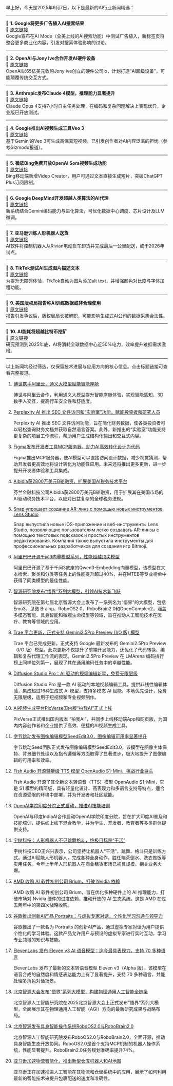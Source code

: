 早上好，今天是2025年6月7日，以下是最新的AI行业新闻精选：

---

📌 **1. Google将更多广告植入AI搜索结果**  
🔗 [原文链接](https://www.theverge.com/news/671514/google-ai-mode-overviews-ads-expansion)  
Google宣布在AI Mode（全美上线的AI搜索功能）中测试广告植入，新标签页将整合更多商业化内容，引发对搜索体验影响的讨论。

---

📌 **2. OpenAI与Jony Ive合作开发AI硬件设备**  
🔗 [原文链接](https://www.theverge.com/news/671838/openai-jony-ive-ai-hardware-apple)  
OpenAI以65亿美元收购Jony Ive创立的硬件公司io，计划打造“AI超级设备”，可能颠覆传统交互方式。

---

📌 **3. Anthropic发布Claude 4模型，推理能力显著提升**  
🔗 [原文链接](https://www.theverge.com/news/672705/anthropic-claude-4-ai-ous-sonnet-availability)  
Claude Opus 4支持7小时自主任务处理，在编码和复杂问题解决上表现优异，企业版已开放测试。

---

📌 **4. Google推出AI视频生成工具Veo 3**  
🔗 [原文链接](https://www.theverge.com/news/670322/google-meet-gemini-translation-ai-english-spanish)  
基于Gemini的Veo 3可生成高保真短视频，已引发创作者对AI内容泛滥的担忧（参考Gizmodo报道）。

---

📌 **5. 微软Bing免费开放OpenAI Sora视频生成功能**  
🔗 [原文链接](https://www.theverge.com/news/678446/microsoft-bing-video-creator-openai-sora-ai-generator)  
Bing移动端新增Video Creator，用户可通过文本直接生成短片，突破ChatGPT Plus订阅限制。

---

📌 **6. Google DeepMind开发超越人类算法的AI代理**  
🔗 [原文链接](https://www.wired.com/story/google-deepminds-ai-agent-dreams-up-algorithms-beyond-human-expertise/)  
新系统结合Gemini编码能力与进化算法，可优化数据中心调度、芯片设计及LLM微调。

---

📌 **7. 亚马逊训练人形机器人送货**  
🔗 [原文链接](https://www.theverge.com/news/680258/amazon-training-package-delivery-humanoid-robots)  
AI软件将控制机器人从Rivian电动货车卸货并完成最后一公里配送，或于2026年试点。

---

📌 **8. TikTok测试AI生成图片描述文本**  
🔗 [原文链接](https://www.theverge.com/news/666632/tiktok-accessibility-ai-generated-alt-text-contrast-bold)  
为提升无障碍体验，TikTok自动为图片添加alt text，并增强颜色对比度与字体加粗功能。

---

📌 **9. 美国版权局报告称AI训练数据或非合理使用**  
🔗 [原文链接](https://www.theverge.com/news/664768/trump-fires-us-copyright-office-head)  
报告引发争议后，版权局局长被解职，可能影响生成式AI公司的数据采集合法性。

---

📌 **10. AI能耗将超越比特币挖矿**  
🔗 [原文链接](https://www.theverge.com/climate-change/676528/ai-data-center-energy-forecast-bitcoin-mining)  
研究预测到2025年底，AI将消耗全球数据中心近50%电力，效率提升难抵需求激增。

---

以上新闻均经过筛选，仅保留技术进展与应用方向的核心信息。点击标题链接可查看完整报道。

1. [博世携手阿里云，通义大模型赋能智能座舱](https://example.com/bosch-aliyun-smart-cockpit)

    博世与阿里云合作，利用通义大模型提升智能座舱体验，实现智能感知、3D数字人交互，提高行车安全性和舒适度。


2. [Perplexity AI 推出 SEC 文件访问和“实验室”功能，赋能投资者和研究人员]()

    Perplexity AI 推出 SEC 文件访问功能，旨在简化财务数据，使各类投资者可以轻松查询财务文档并获取自然语言答案。此外，新推出的“实验室”功能支持更复杂的项目工作流程，帮助用户生成结构化输出和交互式内容。


3. [Figma发布开发者工具MCP服务器，助力AI高效转化设计为代码](https://upload.chinaz.com/2025/0606/6388482704348108062866533.png)

    Figma推出MCP服务器，使AI模型可以直接访问设计数据，减少视觉猜测，帮助开发者更高效地将设计转化为功能性应用。未来还将推出更多更新，进一步提升开发者体验和工具集成。


4. [Aibidia获2800万美元B轮融资，扩展美国AI税务技术平台](https://www.example.com/aibidia-series-b)

    芬兰金融科技公司Aibidia获2800万美元B轮融资，用于扩展其在美国市场的AI驱动税务技术平台，以应对日益复杂的全球税务法规。


5. [Snap упрощает создание AR-линз с помощью новых инструментов Lens Studio](https://example.com/snap-ar-lens-studio)

    Snap выпустила новые iOS-приложение и веб-инструменты Lens Studio, позволяющие пользователям легко создавать AR-линзы с помощью текстовых подсказок и простых инструментов редактирования. Компания также выпустила инструменты для профессиональных разработчиков для создания игр Bitmoji.


6. [阿里巴巴开源千问3向量模型系列，性能超越顶尖模型](https://www.chinaz.com/2024/0607/1618196.shtml)

    阿里巴巴开源了基于千问3底座的Qwen3-Embedding向量模型，该模型在文本检索、聚类和分类等任务上的性能提升超过40%，并在MTEB等专业榜单中获得了同类模型的最佳性能。


7. [智源研究院发布“悟界”系列大模型，引领AI技术新飞跃](https://www.chinaz.com/2024/0101/1583456.shtml)

    智源研究院在第七届北京智源大会上发布了一系列名为“悟界”的大模型，包括Emu3、见微 Brainμ、RoboOS2.0、RoboBrain2.0和OpenComplex2，涵盖多模态智能、具身智能和微观生命模型等领域，旨在推动人工智能技术在医疗、教育等领域的应用。


8. [Trae 平台更新，正式支持 Gemini2.5Pro Preview (I/O 版) 模型](https://upload.chinaz.com/2025/0606/6388481749990229697161576.png)

    Trae 平台已完成更新，正式支持 Google 最新发布的 Gemini2.5Pro Preview（I/O 版）模型。此次更新不仅提升了前端开发能力，还优化了代码转换、编辑和复杂代理工作流的表现。Gemini2.5Pro Preview 在 LMArena 编码排行榜上同样位列第一，展现了其在通用编码任务中的卓越性能。


9. [Diffusion Studio Pro：AI 驱动的视频编辑新星，免费无限层级]()

    Diffusion Studio Pro 是一款 AI 驱动的本地视频编辑工具，提供非线性编辑体验，集成超过16种生成式 AI 模型，支持多模态 AI 赋能，本地优先设计，免费无限层级，适用于短视频和专业视频制作。


10. [AI视频生成平台PixVerse国内版“拍我AI”正式上线](https://pai.video)

    PixVerse正式推出国内版本 “拍我AI”，并同步上线移动端App和网页版，为国内内容创作者和企业提供了高效、便捷的AI视频生成工具。


11. [字节跳动发布图像编辑模型SeedEdit3.0，图像编辑可用率显著提升](https://seed.bytedance.com/seededit)

    字节跳动Seed团队正式发布图像编辑模型SeedEdit3.0，该模型在图像主体保持、背景细节处理以及指令遵循等方面取得了显著进步，极大地提升了图像编辑的可用率和效率。


12. [Fish Audio 开源轻量级 TTS 模型 OpenAudio S1-Mini，挑战行业巨头](https://huggingface.co/fishaudio/openaudio-s1-mini)

    Fish Audio 开源了其全新文本转语音（TTS）模型 OpenAudio S1-Mini，它是 S1 模型的精简版，具有轻量化设计、高表现力和多语言支持等特点，适合在资源受限的环境中部署，并为开发者和社区赋能。


13. [OpenAI学院印度分院正式启动，推进AI技能培训](https://www.chinaz.com/2024/0511/1615308.shtml)

    OpenAI与印度IndiaAI合作启动OpenAI学院印度分院，旨在扩大印度AI普及和技能培训，提供线上线下混合教学，并为学生、开发者、教育者等多类群体提供支持。


14. [宇树科技：人形机器人不只跳舞格斗，终极目标是“干活”](https://www.chinaz.com/2024/0620/1616041.shtml)

    宇树科技CEO王兴兴表示，公司坚持让机器人“干活”，跳舞、格斗只是训练方式。通过AI赋能人形机器人，完成各种全身动作，胜任端茶倒水、洗衣做饭等实用任务。今年上半年人形机器人在商业租赁市场已初具规模，相关业务火爆。


15. [AMD 收购 AI 软件初创公司 Brium，打破 Nvidia 依赖](https://www.chinaz.com/news/2024/0808/1590138.shtml)

    AMD 收购 AI 软件初创公司 Brium，旨在优化多种硬件上的 AI 推理能力，打破市场对 Nvidia 硬件的过度依赖，推动开放的 AI 生态系统。这是 AMD 在过去两年中的第四次战略收购。


16. [谷歌推出创新AI产品 Portraits：与虚拟专家对话，个性化学习沟通与领导力](https://www.chinaz.com/2025/0606/6388480752743547666381573.png)

    谷歌推出了一款名为 Portraits 的创新AI产品，通过虚拟专家对话为用户提供个性化的学习体验。这款产品允许用户与预设的虚拟专家进行实时互动，学习专业领域的知识与技能。


17. [ElevenLabs 发布 Eleven v3 AI 语音模型：迄今最具表现力，支持 70 多种语言](https://www.chinaz.com/2025/0606/6388480671371048644085311.shtml)

    ElevenLabs 发布了最新的文本转语音模型 Eleven v3（Alpha 版），该模型在语音合成的自然度和情感表达能力上有了显著提升，支持 70 多种语言，并能处理多角色对话场景。


18. [北京智源大会发布“悟界”系列大模型，构建物理通用人工智能全链条](https://pic.chinaz.com/picmap/202305091556155027_7.jpg)

    北京智源人工智能研究院在2025北京智源大会上正式发布“悟界”系列大模型，全面展示其在物理通用人工智能（AGI）方向的最新研究成果与战略布局。


19. [北京智源发布具身智能操作系统RoboOS2.0与RoboBrain2.0](https://pic.chinaz.com/picmap/202505151548301555_1.jpg)

    北京智源人工智能研究院发布RoboOS2.0与RoboBrain2.0，全面开源，推动具身智能生态开放协同。RoboOS2.0是首个支持MCP机制的机器人操作系统，性能显著提升。RoboBrain2.0任务规划准确率提升74%。


20. [亚马逊加速物流智能化，推出新型仓库机器人和AI地图](https://www.chinaz.com/2024/0703/1630145.shtml)

    亚马逊正在加速推进人工智能在其物流和仓储系统中的应用，展示了如何利用最新的智能技术来提升包裹配送的速度和准确性。


